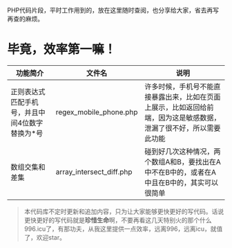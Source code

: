 PHP代码片段，平时工作用到的，放在这里随时查阅，也分享给大家，省去再写再查的麻烦。

# 毕竟，效率第一嘛！


| 功能简介 | 文件名 | 说明 |
| ------- | ------| ---- |
| 正则表达式匹配手机号，并且中间4位数字替换为*号 | regex_mobile_phone.php | 许多时候，手机号不能直接暴露出来，比如在页面上展示，比如返回给前端，因为这是敏感数据，泄漏了很不好，所以需要此功能 |
| 数组交集和差集 | array_intersect_diff.php | 碰到好几次这种情况，两个数组A和B，要找出在A中不在B中的，或者在A中且在B中的，其实可以很简单 |


> 本代码库不定时更新和追加内容，只为让大家能够更快更好的写代码。话说更快更好的写代码就是**珍惜生命**啊，不要再看这几天特别火的那个什么996.icu了，有那功夫，从我这里提供一点效率，远离996，远离icu，就值了，欢迎star。